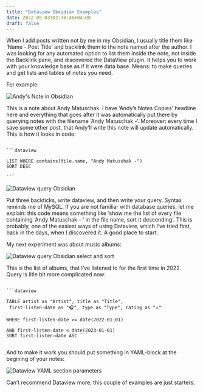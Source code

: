 ```yaml
---
title: "Dataview Obsidian Examples"
date: 2022-09-03T02:36:48+04:00
draft: false
---
```


When I add posts written not by me in my Obsidian, I usually title them like ‘Name - Post Title’ and backlink them to the note named after the author. I was looking for any automated option to list them inside the note, not inside the Backlink pane, and discovered the DataView plugin. It helps you to work with your knowledge base as if it were data base. Means: to make queries and get lists and tables of notes you need.

For example:

![Andy's Note in Obsidian](/images/andy-note.webp "Note and list of sub-notes")

This is a note about Andy Matuschak. I have ‘Andy’s Notes Copies’ headline here and everything that goes after it was automatically put there by querying notes with the filename ‘Andy Matuschak -‘. Moreover: every time I save some other post, that Andy’ll write this note will update automatically. 
This is how it looks in code:

<code>
```dataview<br/>
LIST WHERE contains(file.name, "Andy Matuschak -") <br/>SORT DESC<br/>
```
</code>

![Dataview query Obsidian](/images/andy-note-source.webp)

Put three backticks, write dataview, and then write your query. Syntax reminds me of MySQL. If you are not familiar with database queries, let me explain: this code means something like ‘show me the list of every file containing ‘Andy Matuschak - ‘ in the file name, sort it descending’.
This is probably, one of the easiest ways of using Dataview, which I’ve tried first, back in the days, when I discovered it. A good place to start.

My next experiment was about music albums:

![Dataview query Obsidian select and sort](/images/listened.webp)

This is the list of albums, that I’ve listened to for the first time in 2022. Query is litle bit more complicated now:

<code>
```dataview<br/>
TABLE artist as "Artist", title as "Title", <br/> first-listen-date as "🎧", type as "Type", rating as "⭐️"<br/>
WHERE first-listen-date >= date(2022-01-01)<br/>
AND first-listen-date < date(2023-01-01) <br/>SORT first-listen-date ASC ```<br/>
</code>

And to make it work you should put something in YAML-block at the begining of your notes:

![Dataview YAML section parameters](/images/liars.webp)

Can’t recommend Dataview more, this couple of examples are just starters.

